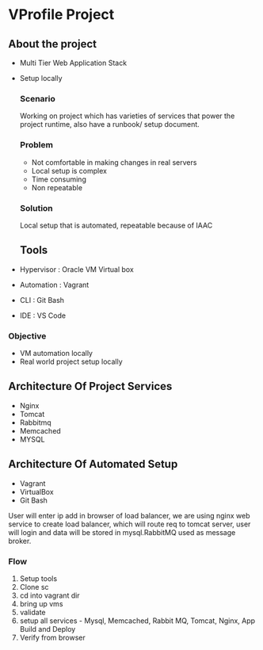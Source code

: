 # VProfile Project
## About the project 
- Multi Tier Web Application Stack
- Setup locally

  ### Scenario
  Working on project which has varieties of services that power the project runtime, also have a runbook/ setup document.

  ### Problem
  - Not comfortable in making changes in real servers
  - Local setup is complex
  - Time consuming
  - Non repeatable

  ### Solution
  Local setup that is automated, repeatable because of IAAC

  ## Tools
 -  Hypervisor : Oracle VM Virtual box
  - Automation : Vagrant
  - CLI : Git Bash
  - IDE : VS Code

  ### Objective
  - VM automation locally
  - Real world project setup locally

  ## Architecture Of Project Services
  - Nginx
  - Tomcat
  - Rabbitmq
  - Memcached
  - MYSQL

  ## Architecture Of Automated Setup
 -  Vagrant
  - VirtualBox
  - Git Bash

 User will enter ip add in browser of load balancer, we are using nginx web service to create load balancer, which will route req to tomcat server, user will login and data will be stored in mysql.RabbitMQ used as message broker. 
 ### Flow
 1. Setup tools
 2. Clone sc
 3. cd into vagrant dir
 4. bring up vms
 5. validate
 6. setup all services - Mysql, Memcached, Rabbit MQ, Tomcat, Nginx, App Build and Deploy
 7. Verify from browser
